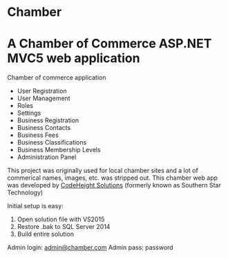# Chamber
A Chamber of Commerce ASP.NET MVC5 web application
=========

Chamber of commerce application

 - User Registration
 - User Management
 - Roles
 - Settings
 - Business Registration
 - Business Contacts
 - Business Fees
 - Business Classifications
 - Business Membership Levels
 - Administration Panel

This project was originally used for local chamber sites and a lot of commerical names, images, etc. was stripped out.  This chamber web app was developed by [CodeHeight Solutions](http://www.codeheight.com) (formerly known as Southern Star Technology)


Initial setup is easy:
1) Open solution file with VS2015
2) Restore .bak to SQL Server 2014
3) Build entire solution

Admin login:  admin@chamber.com
Admin pass:   password



